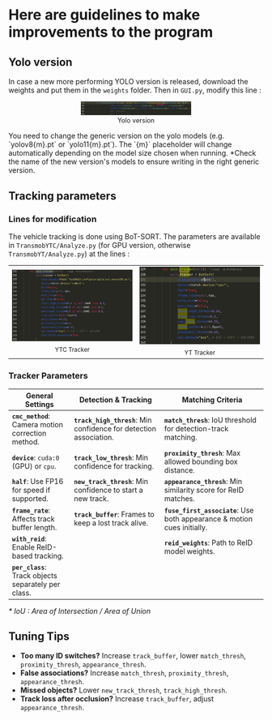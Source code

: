 # Here are guidelines to make improvements to the program

## Yolo version

In case a new more performing YOLO version is released, download the weights and put them in the `weights` folder. Then in `GUI.py`, modify this line :
<p align="center">
  <figure style="display: inline-block; text-align: center; margin: 0 10px;">
    <img src="images/YOLO_version.png?raw=true" alt="Yolo version" title="Yolo version" width="45%"/>
    <figcaption style="font-size: 0.9em;">Yolo version</figcaption>
  </figure>
</p>
You need to change the generic version on the yolo models (e.g. `yolov8{m}.pt` or `yolo11{m}.pt`). The `{m}` placeholder will change automatically depending on the model size chosen when running. *Check the name of the new version's models to ensure writing in the right generic version.

## Tracking parameters

### Lines for modification

The vehicle tracking is done using BoT-SORT. The parameters are available in `TransmobYTC/Analyze.py` (for GPU version, otherwise `TransmobYT/Analyze.py`) at the lines :
<table>
  <tr>
    <td align="center" width="45%">
      <img src="images/Tracker_YTC.png?raw=true" alt="YTC tracker" title="YTC tracker"/>
      <br/><sub>YTC Tracker</sub>
    </td>
    <td align="center" width="45%">
      <img src="images/Tracker_YT.png?raw=true" alt="YT tracker" title="YT tracker"/>
      <br/><sub>YT Tracker</sub>
    </td>
  </tr>
</table>

### Tracker Parameters

| General Settings      | Detection & Tracking        | Matching Criteria        |
|----------------------|----------------------------|--------------------------|
| **`cmc_method`**: Camera motion correction method. | **`track_high_thresh`**: Min confidence for detection association. | **`match_thresh`**: IoU threshold for detection-track matching. |
| **`device`**: `cuda:0` (GPU) or `cpu`. | **`track_low_thresh`**: Min confidence for tracking. | **`proximity_thresh`**: Max allowed bounding box distance. |
| **`half`**: Use FP16 for speed if supported. | **`new_track_thresh`**: Min confidence to start a new track. | **`appearance_thresh`**: Min similarity score for ReID matches. |
| **`frame_rate`**: Affects track buffer length. | **`track_buffer`**: Frames to keep a lost track alive. | **`fuse_first_associate`**: Use both appearance & motion cues initially. |
| **`with_reid`**: Enable ReID-based tracking. | | **`reid_weights`**: Path to ReID model weights. |
| **`per_class`**: Track objects separately per class. |   |   |


*\* IoU : Area of Intersection / Area of Union*

## Tuning Tips
- **Too many ID switches?** Increase `track_buffer`, lower `match_thresh`, `proximity_thresh`, `appearance_thresh`.
- **False associations?** Increase `match_thresh`, `proximity_thresh`, `appearance_thresh`.
- **Missed objects?** Lower `new_track_thresh`, `track_high_thresh`.
- **Track loss after occlusion?** Increase `track_buffer`, adjust `appearance_thresh`.


